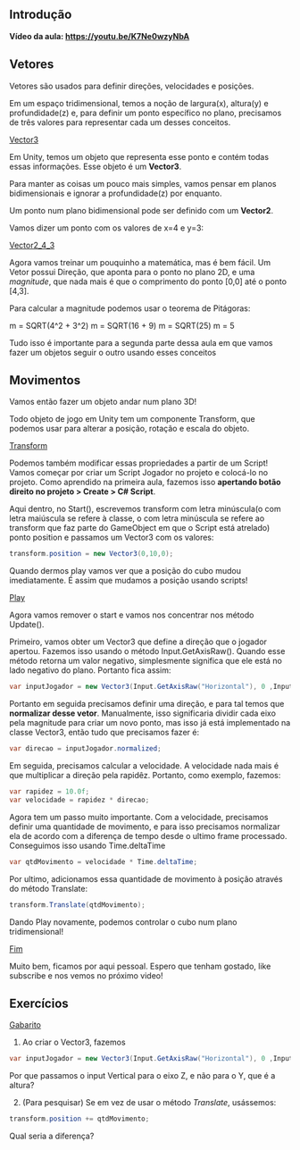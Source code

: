 
## Introdução

**Vídeo da aula: https://youtu.be/K7Ne0wzyNbA**

## Vetores

Vetores são usados para definir direções, velocidades e posições.

Em um espaço tridimensional, temos a noção de largura(x), altura(y) e profundidade(z) e, para definir um ponto específico no plano, precisamos de três valores para representar cada um desses conceitos. 


[Vector3](plano3d.png)

Em Unity, temos um objeto que representa esse ponto e contém todas essas informações. Esse objeto é um **Vector3**.

Para manter as coisas um pouco mais simples, vamos pensar em planos bidimensionais e ignorar a profundidade(z) por enquanto.

Um ponto num plano bidimensional pode ser definido com um **Vector2**.

Vamos dizer um ponto com os valores de x=4 e y=3:

[Vector2_4_3](vector2.PNG)

Agora vamos treinar um pouquinho a matemática, mas é bem fácil. Um Vetor possui Direção, que aponta para o ponto no plano 2D, e uma *magnitude*, que nada mais é que o comprimento do ponto [0,0] até o ponto [4,3].

Para calcular a magnitude podemos usar o teorema de Pitágoras:

m = SQRT(4^2 + 3^2)
m = SQRT(16 + 9)
m = SQRT(25)
m = 5


Tudo isso é importante para a segunda parte dessa aula em que vamos fazer um objetos seguir o outro usando esses conceitos

## Movimentos

Vamos então fazer um objeto andar num plano 3D!

Todo objeto de jogo em Unity tem um componente Transform, que podemos usar para alterar a posição, rotação e escala do objeto. 

[Transform](Transform.png)




Podemos também modificar essas propriedades a partir de um Script! Vamos começar por criar um Script Jogador no projeto e colocá-lo no projeto. Como aprendido na primeira aula, fazemos isso **apertando botão direito no projeto > Create > C# Script**.

Aqui dentro, no Start(), escrevemos transform com letra minúscula(o com letra maiúscula se refere à classe, o com letra minúscula se refere ao transform que faz parte do GameObject em que o Script está atrelado) ponto position e passamos um Vector3 com os valores:

```cs
transform.position = new Vector3(0,10,0);
```

Quando dermos play vamos ver que a posição do cubo mudou imediatamente. É assim que mudamos a posição usando scripts!

[Play](playposicao.PNG)

Agora vamos remover o start e vamos nos concentrar nos método Update().

Primeiro, vamos obter um Vector3 que define a direção que o jogador apertou. Fazemos isso usando o método Input.GetAxisRaw(). Quando esse método retorna um valor negativo, simplesmente significa que ele está no lado negativo do plano. Portanto fica assim:

```cs
var inputJogador = new Vector3(Input.GetAxisRaw("Horizontal"), 0 ,Input.GetAxisRaw("Vertical"));
```

Portanto em seguida precisamos definir uma direção, e para tal temos que **normalizar desse vetor**. Manualmente, isso significaria dividir cada eixo pela magnitude para criar um novo ponto, mas isso já está implementado na classe Vector3, então tudo que precisamos fazer é:

```cs
var direcao = inputJogador.normalized;
```

Em seguida, precisamos calcular a velocidade. A velocidade nada mais é que multiplicar a direção pela rapidêz. Portanto, como exemplo, fazemos:

```cs
var rapidez = 10.0f;
var velocidade = rapidez * direcao;
```

Agora tem um passo muito importante. Com a velocidade, precisamos definir uma quantidade de movimento, e para isso precisamos normalizar ela de acordo com a diferença de tempo desde o ultimo frame processado. Conseguimos isso usando Time.deltaTime

```cs
var qtdMovimento = velocidade * Time.deltaTime;
```

Por ultimo, adicionamos essa quantidade de movimento à posição através do método Translate:

```cs
transform.Translate(qtdMovimento);
```

Dando Play novamente, podemos controlar o cubo num plano tridimensional!

[Fim](fim.gif)

Muito bem, ficamos por aqui pessoal. Espero que tenham gostado, like subscribe e nos vemos no próximo video!


## Exercícios
[Gabarito](Gabarito)

1. Ao criar o Vector3, fazemos

```cs
var inputJogador = new Vector3(Input.GetAxisRaw("Horizontal"), 0 ,Input.GetAxisRaw("Vertical"));
```

Por que passamos o input Vertical para o eixo Z, e não para o Y, que é a altura?

2. (Para pesquisar) Se em vez de usar o método *Translate*, usássemos:

```cs
transform.position += qtdMovimento;
```

Qual seria a diferença?

